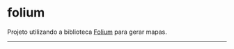 # folium

Projeto utilizando a biblioteca [Folium](https://python-visualization.github.io/folium/) para gerar mapas. 

---

